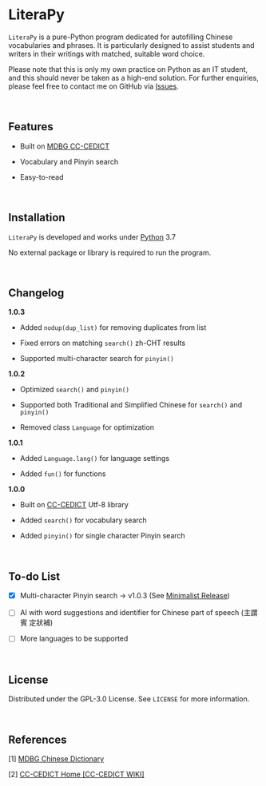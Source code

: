 # LiteraPy

``LiteraPy`` is a pure-Python program dedicated for autofilling Chinese vocabularies and phrases. It is particularly designed to assist students and writers in their writings with matched, suitable word choice.

Please note that this is only my own practice on Python as an IT student, and this should never be taken as a high-end solution.
For further enquiries, please feel free to contact me on GitHub via [Issues](https://github.com/pystander/LiteraPy/issues).

<br/>

## Features

- Built on [MDBG CC-CEDICT](https://www.mdbg.net/chinese/dictionary?page=cedict)

- Vocabulary and Pinyin search

- Easy-to-read

<br/>

## Installation

``LiteraPy`` is developed and works under [Python](https://www.python.org/) 3.7

No external package or library is required to run the program.

<br/>

## Changelog

**1.0.3**

- Added ``nodup(dup_list)`` for removing duplicates from list

- Fixed errors on matching ``search()`` zh-CHT results

- Supported multi-character search for ``pinyin()``

**1.0.2**

- Optimized ``search()`` and ``pinyin()``

- Supported both Traditional and Simplified Chinese for ``search()`` and ``pinyin()``

- Removed class ``Language`` for optimization

**1.0.1**

- Added ``Language.lang()`` for language settings

- Added ``fun()`` for functions

**1.0.0**

- Built on [CC-CEDICT](https://www.mdbg.net/chinese/dictionary?page=cedict) Utf-8 library

- Added ``search()`` for vocabulary search

- Added ``pinyin()`` for single character Pinyin search

<br/>

## To-do List

- [x] Multi-character Pinyin search -> v1.0.3 (See [Minimalist Release](https://github.com/pystander/LiteraPy/releases/tag/1.0.3))

- [ ] AI with word suggestions and identifier for Chinese part of speech (主謂賓 定狀補)

- [ ] More languages to be supported

<br/>

## License

Distributed under the GPL-3.0 License. See `LICENSE` for more information.

<br/>

## References

[1] [MDBG Chinese Dictionary](https://www.mdbg.net/chinese/dictionary?page=cedict)

[2] [CC-CEDICT Home [CC-CEDICT WIKI]](https://cc-cedict.org/wiki/)
